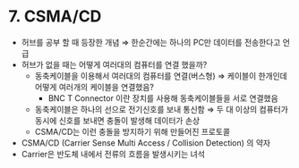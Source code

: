 # 7. CSMA/CD

- 허브를 공부 할 때 등장한 개념 ⇒ 한순간에는 하나의 PC만 데이터를 전송한다고 언급
- 허브가 없을 때는 어떻게 여러대의 컴퓨터를 연결 했을까?
    - 동축케이블을 이용해서 여러대의  컴퓨터를 연결(버스형) ⇒ 케이블이 한개인데 어떻게 여러개의 케이블을 연결했음?
        - BNC T Connector 이란 장치를 사용해 동축케이블들을 서로 연결했음
    - 동축케이블은 하나의 선으로 전기신호를 보내 통신함 ⇒ 두 대 이상의 컴퓨터가 동시에 신호를 보내면 충돌이 발생해 데이터가 손상
    - CSMA/CD는 이런 충돌을 방지하기 위해 만들어진 프로토콜
- CSMA/CD (Carrier Sense Multi Access / Collision Detection) 의 약자
- Carrier은 반도체 내에서 전류의 흐름을 발생시키는 녀석
